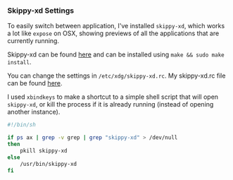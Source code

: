 ### Skippy-xd Settings ###

To easily switch between application, I've installed ```skippy-xd```, which works a lot like ```expose``` on OSX, showing previews of all the applications that are currently running.

Skippy-xd can be found [here](https://github.com/richardgv/skippy-xd) and can be installed using ```make && sudo make install```.

You can change the settings in ```/etc/xdg/skippy-xd.rc```. My skippy-xd.rc file can be found [here](https://github.com/javl/T440p/blob/master/skippy-xd.rc).

I used ```xbindkeys``` to make a shortcut to a simple shell script that will open ```skippy-xd```, or kill the process if it is already running (instead of opening another instance).

```bash
#!/bin/sh

if ps ax | grep -v grep | grep "skippy-xd" > /dev/null
then
    pkill skippy-xd
else
    /usr/bin/skippy-xd
fi
```
